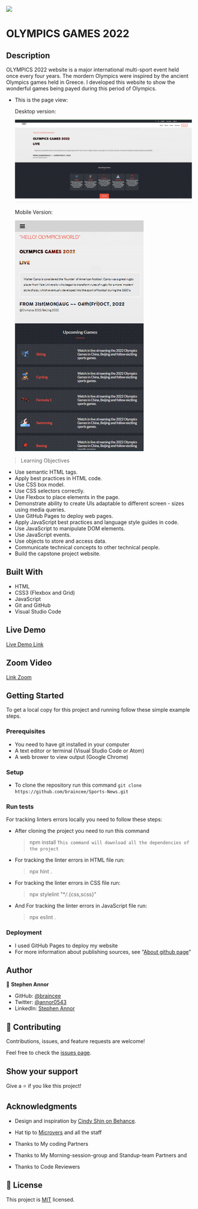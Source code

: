 ![](https://img.shields.io/badge/Microverse-blueviolet)

# OLYMPICS GAMES 2022

## Description

OLYMPICS 2022 website is a major international multi-sport event held once every four years. The mordern Olympics were inspired by the ancient Olympics games held in Greece. I developed this website to show the wonderful games being payed during this period of Olympics.

- This is the page view:

    Desktop version: 

    ![Desktop](./images/desktop-version.png)
    
    Mobile Version:

    ![Mobile](./images/mobile-version.png)

> Learning Objectives

- Use semantic HTML tags.
- Apply best practices in HTML code.
- Use CSS box model.
- Use CSS selectors correctly.
- Use Flexbox to place elements in the page.
- Demonstrate ability to create UIs adaptable to different screen - sizes using media queries.
- Use GitHub Pages to deploy web pages.
- Apply JavaScript best practices and language style guides in code.
- Use JavaScript to manipulate DOM elements.
- Use JavaScript events.
- Use objects to store and access data.
- Communicate technical concepts to other technical people.
- Build the capstone project website.

## Built With

- HTML
- CSS3 (Flexbox and Grid)
- JavaScript
- Git and GitHub
- Visual Studio Code

## Live Demo

[Live Demo Link](https://braincee.github.io/Sports-News/)

## Zoom Video

[Link Zoom]()

## Getting Started

To get a local copy for this project and running follow these simple example steps.

### Prerequisites

- You need to have git installed in your computer
- A text editor or terminal (Visual Studio Code or Atom)
- A web brower to view output (Google Chrome)

### Setup

- To clone the repository run this command `git clone https://github.com/braincee/Sports-News.git`

### Run tests

For tracking linters errors locally you need to follow these steps:

- After cloning the project you need to run this command

  > npm install
  > `This command will download all the dependencies of the project`

- For tracking the linter errors in HTML file run:

  > npx hint .

- For tracking the linter errors in CSS file run:

  > npx stylelint "\*_/_.{css,scss}"

- And For tracking the linter errors in JavaScript file run:

  > npx eslint .

### Deployment

- I used GitHub Pages to deploy my website
- For more information about publishing sources, see "[About github page](https://docs.github.com/en/pages/getting-started-with-github-pages/about-github-pages#publishing-sources-for-github-pages-sites)"

## Author

👤 **Stephen Annor**

- GitHub: [@braincee](https://github.com/braincee)
- Twitter: [@annor0543](https://twitter.com/annor0543)
- LinkedIn: [Stephen Annor](https://www.linkedin.com/in/kwesi-appiah-1387801a1/)

## 🤝 Contributing

Contributions, issues, and feature requests are welcome!

Feel free to check the [issues page](../../issues/).

## Show your support

Give a ⭐️ if you like this project!

## Acknowledgments

- Design and inspiration by [Cindy Shin on Behance](https://www.behance.net/gallery/29845175/CC-Global-Summit-2015).

- Hat tip to [Microvers](www.microverse.org) and all the staff
- Thanks to My coding Partners
- Thanks to My Morning-session-group and Standup-team Partners and
- Thanks to Code Reviewers

## 📝 License

This project is [MIT](./MIT.md) licensed.
